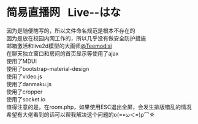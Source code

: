 # 简易直播网   Live--はな
因为是随便瞎写的，所以文件命名规范是根本不存在的<br>
因为是放在校园内网工作的，所以几乎没有做安全防护措施<br>
邮箱激活和live2d模型的大画师[@Teemodisi](https://www.pixiv.net/member.php?id=12235859)<br>
在聊天独立窗口和房间的首页显示等使用了ajax<br>
使用了MDUI<br>
使用了bootstrap-material-design<br>
使用了video.js<br>
使用了danmaku.js<br>
使用了cropper<br>
使用了socket.io<br>
值得注意的是，在room.php，如果使用ESC退出全屏，会发生排版错乱的情况<br>
希望有大佬看到的话可以帮我解决这个问题的ο(=•ω＜=)ρ⌒☆
